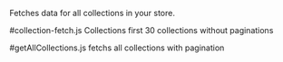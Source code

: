 Fetches data for all collections in your store.


#collection-fetch.js
  Collections first 30 collections without paginations

#getAllCollections.js
  fetchs all collections with pagination
